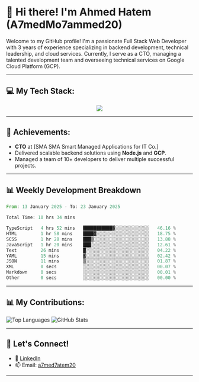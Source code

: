 # 👋 Hi there! I'm Ahmed Hatem (A7medMo7ammed20)

Welcome to my GitHub profile! I'm a passionate Full Stack Web Developer with 3 years of experience specializing in backend development, technical leadership, and cloud services. Currently, I serve as a CTO, managing a talented development team and overseeing technical services on Google Cloud Platform (GCP).

---

## 💻 My Tech Stack:
<p align="center">
  <a href="https://skillicons.dev">
    <img src="https://skillicons.dev/icons?i=angular,nodejs,gcp,ts,tailwindcss,git,mysql,firebase" />
  </a>
</p>

---

## 🌟 Achievements:
- **CTO** at [SMA SMA Smart Managed Applications for IT Co.]
- Delivered scalable backend solutions using **Node.js** and **GCP**.
- Managed a team of 10+ developers to deliver multiple successful projects.

---
## 📊 Weekly Development Breakdown
<!--START_SECTION:waka-->

```rust
From: 13 January 2025 - To: 23 January 2025

Total Time: 10 hrs 34 mins

TypeScript   4 hrs 52 mins   ███████████▓░░░░░░░░░░░░░   46.16 %
HTML         1 hr 58 mins    ████▓░░░░░░░░░░░░░░░░░░░░   18.75 %
SCSS         1 hr 28 mins    ███▒░░░░░░░░░░░░░░░░░░░░░   13.88 %
JavaScript   1 hr 20 mins    ███░░░░░░░░░░░░░░░░░░░░░░   12.61 %
Text         26 mins         █░░░░░░░░░░░░░░░░░░░░░░░░   04.22 %
YAML         15 mins         ▓░░░░░░░░░░░░░░░░░░░░░░░░   02.42 %
JSON         11 mins         ▒░░░░░░░░░░░░░░░░░░░░░░░░   01.87 %
XML          0 secs          ░░░░░░░░░░░░░░░░░░░░░░░░░   00.07 %
Markdown     0 secs          ░░░░░░░░░░░░░░░░░░░░░░░░░   00.01 %
Other        0 secs          ░░░░░░░░░░░░░░░░░░░░░░░░░   00.00 %
```

<!--END_SECTION:waka-->

---

## 📊 My Contributions:
![Top Languages](https://github-readme-stats.vercel.app/api/top-langs/?username=A7medMo7ammed20&layout=compact&theme=radical)
![GitHub Stats](https://github-readme-stats.vercel.app/api?username=A7medMo7ammed20&show_icons=true&theme=radical)


---

## 🤝 Let's Connect!
- 💼 [LinkedIn](https://linkedin.com/in/ahmed-hatem-9679912b7)
- 📫 Email: [a7med7atem20](mailto:a7med7atem20@gmail.com)

---
